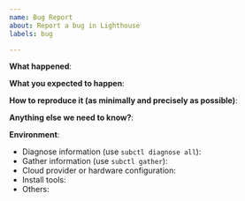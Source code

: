 ```yaml
---
name: Bug Report
about: Report a bug in Lighthouse
labels: bug

---
```


<!-- Please use this template while reporting a bug and provide as much info as
possible. Not doing so may result in your bug not being addressed in a timely
manner. Thanks!

If the matter is security related, please disclose it privately to the
Submariner Owners: https://github.com/orgs/submariner-io/teams/submariner-core
-->


**What happened**:

**What you expected to happen**:

**How to reproduce it (as minimally and precisely as possible)**:

**Anything else we need to know?**:

**Environment**:
- Diagnose information (use `subctl diagnose all`):
- Gather information (use `subctl gather`):
- Cloud provider or hardware configuration:
- Install tools:
- Others:
